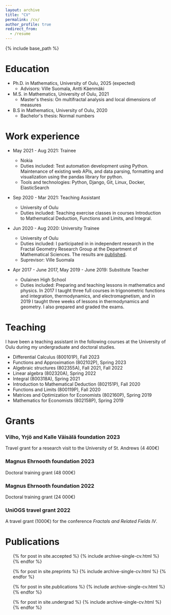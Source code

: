 ```yaml
---
layout: archive
title: "CV"
permalink: /cv/
author_profile: true
redirect_from:
  - /resume
---
```


{% include base_path %}

Education
======
* Ph.D. in Mathematics, University of Oulu, 2025 (expected)
  * Advisors: Ville Suomala, Antti Käenmäki
* M.S. in Mathematics, University of Oulu, 2021
  * Master's thesis: On multifractal analysis and local dimensions of measures
* B.S in Mathematics, University of Oulu, 2020
  * Bachelor's thesis: Normal numbers

Work experience
======
* May 2021 - Aug 2021: Trainee
  * Nokia
  * Duties included: Test automation development using Python. Maintenance of existing web APIs, and data parsing, formatting and visualization using the pandas library for python.
  * Tools and technologies: Python, Django, Git, Linux, Docker, ElasticSearch

* Sep 2020 - Mar 2021: Teaching Assistant
  * University of Oulu
  * Duties included: Teaching exercise classes in courses Introduction to Mathematical Deduction, Functions and Limits, and Integral.

* Jun 2020 - Aug 2020: University Trainee
  * University of Oulu
  * Duties included: I participated in in independent research in the Fractal Geometry Research Group at the Department of Mathematical Sciences. The results are [published](https://journals.calstate.edu/pump/article/view/2434).
  * Suprevisor: Ville Suomala

* Apr 2017 - June 2017, May 2019 - June 2019: Substitute Teacher
  * Oulainen High School
  * Duties included: Preparing and teaching lessons in mathematics and physics. In 2017 I taught three full courses in trigonometric functions and integration, thermodynamics, and electromagnetism, and in 2019 I taught three weeks of lessons in thermodynamics and geometry. I also prepared and graded the exams.

Teaching
======
I have been a teaching assistant in the following courses at the University of Oulu during my undergraduate and doctoral studies.
* Differential Calculus (800101P), Fall 2023
* Functions and Approximation (802102P), Spring 2023
* Algebraic structures (802355A), Fall 2021, Fall 2022
* Linear algebra (802320A), Spring 2022
* Integral (800318A), Spring 2021
* Introduction to Mathematical Deduction (802151P), Fall 2020
* Functions and Limits (800119P), Fall 2020
* Matrices and Optimization for Economists (802160P), Spring 2019
* Mathematics for Economists (802158P), Spring 2019

Grants
======

### Vilho, Yrjö and Kalle Väisälä foundation 2023
  Travel grant for a research visit to the University of St. Andrews (4 400€)

### Magnus Ehrnooth foundation 2023
  Doctoral training grant (48 000€)

### Magnus Ehrnooth foundation 2022
  Doctoral training grant (24 000€)

### UniOGS travel grant 2022
  A travel grant (1000€) for the conference <i>Fractals and Related Fields IV</i>.

Publications
======
  <ul>{% for post in site.accepted %}
    {% include archive-single-cv.html %}
  {% endfor %}</ul>
  <ul>{% for post in site.preprints %}
    {% include archive-single-cv.html %}
  {% endfor %}</ul>
  <ul>{% for post in site.publications %}
    {% include archive-single-cv.html %}
  {% endfor %}</ul>
  <ul>{% for post in site.undergrad %}
    {% include archive-single-cv.html %}
  {% endfor %}</ul>


